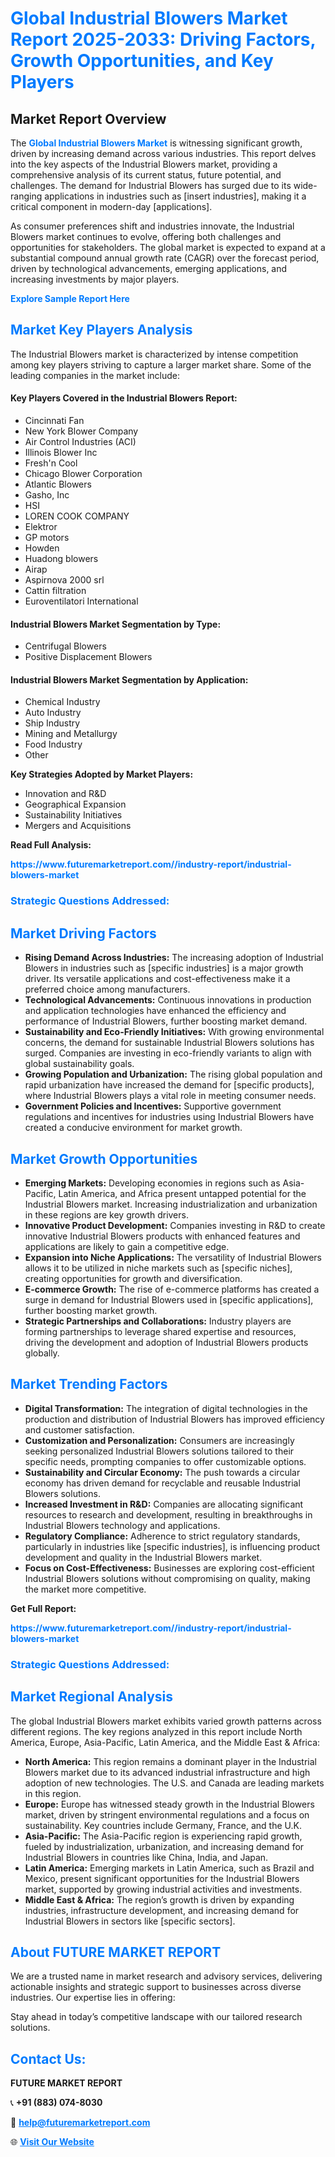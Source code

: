 <h1 style="color: #007BFF;">Global Industrial Blowers Market Report 2025-2033: Driving Factors, Growth Opportunities, and Key Players</h1>

<section id="overview">
<h2>Market Report Overview</h2>
<p>The <a href="https://www.futuremarketreport.com//industry-report/industrial-blowers-market" style="color: #007BFF; text-decoration: none;"><strong>Global Industrial Blowers Market</strong></a> is witnessing significant growth, driven by increasing demand across various industries. This report delves into the key aspects of the Industrial Blowers market, providing a comprehensive analysis of its current status, future potential, and challenges. The demand for Industrial Blowers has surged due to its wide-ranging applications in industries such as [insert industries], making it a critical component in modern-day [applications].</p>
<p>As consumer preferences shift and industries innovate, the Industrial Blowers market continues to evolve, offering both challenges and opportunities for stakeholders. The global market is expected to expand at a substantial compound annual growth rate (CAGR) over the forecast period, driven by technological advancements, emerging applications, and increasing investments by major players.</p>
</section>

<section id="overview">
<p><a href="https://www.futuremarketreport.com//request-sample/reportId=90277" style="color: #007BFF; text-decoration: none;"><strong>Explore Sample Report Here</strong></a></p>
</section>

<section id="key-players">
<h2 style="color: #007BFF;">Market Key Players Analysis</h2>
<p>The Industrial Blowers market is characterized by intense competition among key players striving to capture a larger market share. Some of the leading companies in the market include:</p>
<h4>Key Players Covered in the Industrial Blowers Report:</h4>
<ul><li>Cincinnati Fan</li><li>New York Blower Company</li><li>Air Control Industries (ACI)</li><li>Illinois Blower Inc</li><li>Fresh&#039;n Cool</li><li>Chicago Blower Corporation</li><li>Atlantic Blowers</li><li>Gasho, Inc</li><li>HSI</li><li>LOREN COOK COMPANY</li><li>Elektror</li><li>GP motors</li><li>Howden</li><li>Huadong blowers</li><li>Airap</li><li>Aspirnova 2000 srl</li><li>Cattin filtration</li><li>Euroventilatori International</li></ul>
<h4>Industrial Blowers Market Segmentation by Type:</h4>
<ul><li>Centrifugal Blowers</li><li>Positive Displacement Blowers</li></ul>

<h4>Industrial Blowers Market Segmentation by Application:</h4>
<ul><li>Chemical Industry</li><li>Auto Industry</li><li>Ship Industry</li><li>Mining and Metallurgy</li><li>Food Industry</li><li>Other</li></ul>
<p><strong>Key Strategies Adopted by Market Players:</strong></p>
<ul>
<li>Innovation and R&D</li>
<li>Geographical Expansion</li>
<li>Sustainability Initiatives</li>
<li>Mergers and Acquisitions</li>
</ul>
</section>

<section>
<p><strong>Read Full Analysis: </strong></p><a href="https://www.futuremarketreport.com//industry-report/industrial-blowers-market" style="color: #007BFF; text-decoration: none;"><strong>https://www.futuremarketreport.com//industry-report/industrial-blowers-market</strong></a>
<h3 style="color: #007BFF;">Strategic Questions Addressed:</h3>
</section>

<section id="driving-factors">
<h2 style="color: #007BFF;">Market Driving Factors</h2>
<ul>
<li><strong>Rising Demand Across Industries:</strong> The increasing adoption of Industrial Blowers in industries such as [specific industries] is a major growth driver. Its versatile applications and cost-effectiveness make it a preferred choice among manufacturers.</li>
<li><strong>Technological Advancements:</strong> Continuous innovations in production and application technologies have enhanced the efficiency and performance of Industrial Blowers, further boosting market demand.</li>
<li><strong>Sustainability and Eco-Friendly Initiatives:</strong> With growing environmental concerns, the demand for sustainable Industrial Blowers solutions has surged. Companies are investing in eco-friendly variants to align with global sustainability goals.</li>
<li><strong>Growing Population and Urbanization:</strong> The rising global population and rapid urbanization have increased the demand for [specific products], where Industrial Blowers plays a vital role in meeting consumer needs.</li>
<li><strong>Government Policies and Incentives:</strong> Supportive government regulations and incentives for industries using Industrial Blowers have created a conducive environment for market growth.</li>
</ul>
</section>

<section id="growth-opportunities">
<h2 style="color: #007BFF;">Market Growth Opportunities</h2>
<ul>
<li><strong>Emerging Markets:</strong> Developing economies in regions such as Asia-Pacific, Latin America, and Africa present untapped potential for the Industrial Blowers market. Increasing industrialization and urbanization in these regions are key growth drivers.</li>
<li><strong>Innovative Product Development:</strong> Companies investing in R&D to create innovative Industrial Blowers products with enhanced features and applications are likely to gain a competitive edge.</li>
<li><strong>Expansion into Niche Applications:</strong> The versatility of Industrial Blowers allows it to be utilized in niche markets such as [specific niches], creating opportunities for growth and diversification.</li>
<li><strong>E-commerce Growth:</strong> The rise of e-commerce platforms has created a surge in demand for Industrial Blowers used in [specific applications], further boosting market growth.</li>
<li><strong>Strategic Partnerships and Collaborations:</strong> Industry players are forming partnerships to leverage shared expertise and resources, driving the development and adoption of Industrial Blowers products globally.</li>
</ul>
</section>

<section id="trending-factors">
<h2 style="color: #007BFF;">Market Trending Factors</h2>
<ul>
<li><strong>Digital Transformation:</strong> The integration of digital technologies in the production and distribution of Industrial Blowers has improved efficiency and customer satisfaction.</li>
<li><strong>Customization and Personalization:</strong> Consumers are increasingly seeking personalized Industrial Blowers solutions tailored to their specific needs, prompting companies to offer customizable options.</li>
<li><strong>Sustainability and Circular Economy:</strong> The push towards a circular economy has driven demand for recyclable and reusable Industrial Blowers solutions.</li>
<li><strong>Increased Investment in R&D:</strong> Companies are allocating significant resources to research and development, resulting in breakthroughs in Industrial Blowers technology and applications.</li>
<li><strong>Regulatory Compliance:</strong> Adherence to strict regulatory standards, particularly in industries like [specific industries], is influencing product development and quality in the Industrial Blowers market.</li>
<li><strong>Focus on Cost-Effectiveness:</strong> Businesses are exploring cost-efficient Industrial Blowers solutions without compromising on quality, making the market more competitive.</li>
</ul>
</section>

<section>
<p><strong>Get Full Report: </strong></p><a href="https://www.futuremarketreport.com//industry-report/industrial-blowers-market" style="color: #007BFF; text-decoration: none;"><strong>https://www.futuremarketreport.com//industry-report/industrial-blowers-market</strong></a>
<h3 style="color: #007BFF;">Strategic Questions Addressed:</h3>
</section>


<section id="regional-analysis">
<h2 style="color: #007BFF;">Market Regional Analysis</h2>
<p>The global Industrial Blowers market exhibits varied growth patterns across different regions. The key regions analyzed in this report include North America, Europe, Asia-Pacific, Latin America, and the Middle East & Africa:</p>
<ul>
<li><strong>North America:</strong> This region remains a dominant player in the Industrial Blowers market due to its advanced industrial infrastructure and high adoption of new technologies. The U.S. and Canada are leading markets in this region.</li>
<li><strong>Europe:</strong> Europe has witnessed steady growth in the Industrial Blowers market, driven by stringent environmental regulations and a focus on sustainability. Key countries include Germany, France, and the U.K.</li>
<li><strong>Asia-Pacific:</strong> The Asia-Pacific region is experiencing rapid growth, fueled by industrialization, urbanization, and increasing demand for Industrial Blowers in countries like China, India, and Japan.</li>
<li><strong>Latin America:</strong> Emerging markets in Latin America, such as Brazil and Mexico, present significant opportunities for the Industrial Blowers market, supported by growing industrial activities and investments.</li>
<li><strong>Middle East & Africa:</strong> The region’s growth is driven by expanding industries, infrastructure development, and increasing demand for Industrial Blowers in sectors like [specific sectors].</li>
</ul>
</section>

<footer>
<h2 style="color: #007BFF;">About FUTURE MARKET REPORT</h2>
<p>We are a trusted name in market research and advisory services, delivering actionable insights and strategic support to businesses across diverse industries. Our expertise lies in offering:</p>

<p>Stay ahead in today’s competitive landscape with our tailored research solutions.</p>

<h2 style="color: #007BFF;">Contact Us:</h2>
<p><strong>FUTURE MARKET REPORT</strong></p>
<p>📞 <strong>+91 (883) 074-8030</strong></p>
<p>📧 <strong><a href="mailto:help@futuremarketreport.com" style="color: #007BFF;">help@futuremarketreport.com</a></strong></p>
<p>🌐 <strong><a href="https://www.futuremarketreport.com/" style="color: #007BFF;">Visit Our Website</a></strong></p>
</footer>
